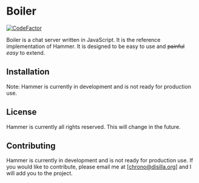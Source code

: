# Boiler

[![CodeFactor](https://www.codefactor.io/repository/github/hammer-institute/boiler/badge)](https://www.codefactor.io/repository/github/hammer-institute/boiler)

Boiler is a chat server written in JavaScript. It is the reference implementation of Hammer. It is designed to be easy to use and ~~painful~~ *easy* to extend.

## Installation

Note: Hammer is currently in development and is not ready for production use.

## License

Hammer is currently all rights reserved. This will change in the future.

## Contributing

Hammer is currently in development and is not ready for production use. If you would like to contribute, please email me at [chrono@disilla.org] and I will add you to the project.
